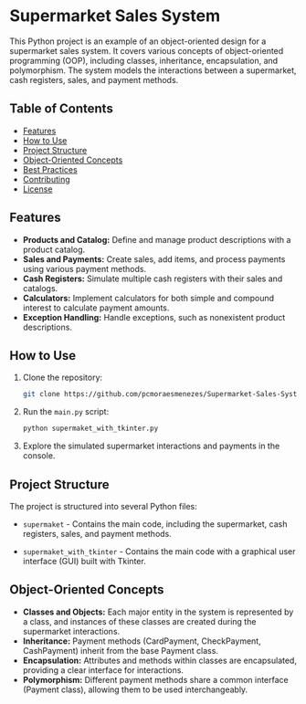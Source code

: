 # Supermarket Sales System

This Python project is an example of an object-oriented design for a supermarket sales system. It covers various concepts of object-oriented programming (OOP), including classes, inheritance, encapsulation, and polymorphism. The system models the interactions between a supermarket, cash registers, sales, and payment methods.

## Table of Contents

- [Features](#features)
- [How to Use](#how-to-use)
- [Project Structure](#project-structure)
- [Object-Oriented Concepts](#object-oriented-concepts)
- [Best Practices](#best-practices)
- [Contributing](#contributing)
- [License](#license)

## Features

- **Products and Catalog:** Define and manage product descriptions with a product catalog.
- **Sales and Payments:** Create sales, add items, and process payments using various payment methods.
- **Cash Registers:** Simulate multiple cash registers with their sales and catalogs.
- **Calculators:** Implement calculators for both simple and compound interest to calculate payment amounts.
- **Exception Handling:** Handle exceptions, such as nonexistent product descriptions.

## How to Use

1. Clone the repository:

   ```bash
   git clone https://github.com/pcmoraesmenezes/Supermarket-Sales-System.git
   ```

2. Run the `main.py` script:

   ```bash
   python supermaket_with_tkinter.py
   ```

3. Explore the simulated supermarket interactions and payments in the console.

## Project Structure

The project is structured into several Python files:

- `supermaket` - Contains the main code, including the supermarket, cash registers, sales, and payment methods.

- `supermaket_with_tkinter` - Contains the main code with a graphical user interface (GUI) built with Tkinter.

## Object-Oriented Concepts

- **Classes and Objects:** Each major entity in the system is represented by a class, and instances of these classes are created during the supermarket interactions.
- **Inheritance:** Payment methods (CardPayment, CheckPayment, CashPayment) inherit from the base Payment class.
- **Encapsulation:** Attributes and methods within classes are encapsulated, providing a clear interface for interactions.
- **Polymorphism:** Different payment methods share a common interface (Payment class), allowing them to be used interchangeably.